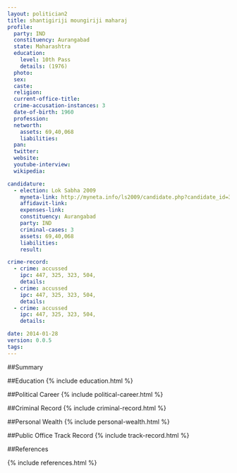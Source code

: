 ```yaml
---
layout: politician2
title: shantigiriji moungiriji maharaj
profile: 
  party: IND
  constituency: Aurangabad
  state: Maharashtra
  education: 
    level: 10th Pass
    details: (1976)
  photo: 
  sex: 
  caste: 
  religion: 
  current-office-title: 
  crime-accusation-instances: 3
  date-of-birth: 1960
  profession: 
  networth: 
    assets: 69,40,068
    liabilities: 
  pan: 
  twitter: 
  website: 
  youtube-interview: 
  wikipedia: 

candidature: 
  - election: Lok Sabha 2009
    myneta-link: http://myneta.info/ls2009/candidate.php?candidate_id=3524
    affidavit-link: 
    expenses-link: 
    constituency: Aurangabad 
    party: IND
    criminal-cases: 3
    assets: 69,40,068
    liabilities: 
    result:  

crime-record: 
  - crime: accussed
    ipc: 447, 325, 323, 504,
    details:  
  - crime: accussed
    ipc: 447, 325, 323, 504,
    details:  
  - crime: accussed
    ipc: 447, 325, 323, 504,
    details:  

date: 2014-01-28
version: 0.0.5
tags: 
---
```

##Summary


##Education
{% include education.html %}


##Political Career
{% include political-career.html %}


##Criminal Record
{% include criminal-record.html %}


##Personal Wealth
{% include personal-wealth.html %}


##Public Office Track Record
{% include track-record.html %}


##References


{% include references.html %}